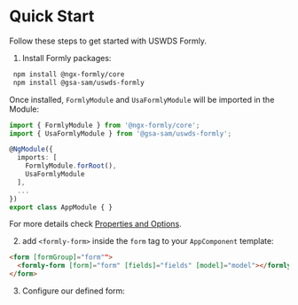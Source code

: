# Quick Start

Follow these steps to get started with USWDS Formly.

1. Install Formly packages:

```bash
 npm install @ngx-formly/core
 npm install @gsa-sam/uswds-formly

```

Once installed, `FormlyModule` and `UsaFormlyModule` will be imported in the Module:

```ts
import { FormlyModule } from '@ngx-formly/core';
import { UsaFormlyModule } from '@gsa-sam/uswds-formly';

@NgModule({
  imports: [
    FormlyModule.forRoot(),
    UsaFormlyModule
  ],
  ...
})
export class AppModule { }
```

For more details check [Properties and Options](https://formly.dev/guide/properties-options).

2. add `<formly-form>` inside the `form` tag to your `AppComponent` template:

```html
<form [formGroup]="form"">
  <formly-form [form]="form" [fields]="fields" [model]="model"></formly-form>
</form>
```

3. Configure our defined form:
